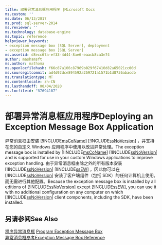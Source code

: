 ```yaml
---
title: 部署异常消息框应用程序 |Microsoft Docs
ms.custom: ''
ms.date: 06/13/2017
ms.prod: sql-server-2014
ms.reviewer: ''
ms.technology: database-engine
ms.topic: reference
helpviewer_keywords:
- exception message box [SQL Server], deployment
- exception message box [SQL Server]
ms.assetid: d8ecc67a-ef33-4d44-8ae6-eaacb8ca3e74
author: mashamsft
ms.author: mathoma
ms.openlocfilehash: f66c87a106c87969b029f67410d82a65021cc00d
ms.sourcegitcommit: ad4d92dce894592a259721a1571b1d8736abacdb
ms.translationtype: MT
ms.contentlocale: zh-CN
ms.lasthandoff: 08/04/2020
ms.locfileid: "87694107"
---
```

# <a name="deploying-an-exception-message-box-application"></a><span data-ttu-id="dbfd8-102">部署异常消息框应用程序</span><span class="sxs-lookup"><span data-stu-id="dbfd8-102">Deploying an Exception Message Box Application</span></span>
  <span data-ttu-id="dbfd8-103">异常消息框由安装 [!INCLUDE[msCoName](../../includes/msconame-md.md)] [!INCLUDE[ssNoVersion](../../includes/ssnoversion-md.md)] ，并支持在您的自定义 Windows 应用程序中使用以改进异常处理。</span><span class="sxs-lookup"><span data-stu-id="dbfd8-103">The exception message box is installed by [!INCLUDE[msCoName](../../includes/msconame-md.md)] [!INCLUDE[ssNoVersion](../../includes/ssnoversion-md.md)] and is supported for use in your custom Windows applications to improve exception handling.</span></span> <span data-ttu-id="dbfd8-104">由于异常消息框由除之外的所有版本安装 [!INCLUDE[ssNoVersion](../../includes/ssnoversion-md.md)] [!INCLUDE[ssEW](../../includes/ssew-md.md)] ，因此你可以在 [!INCLUDE[ssNoVersion](../../includes/ssnoversion-md.md)] 安装了客户端组件（包括 SDK）的任何计算机上使用，而无需进行其他配置。</span><span class="sxs-lookup"><span data-stu-id="dbfd8-104">Because the exception message box is installed by all editions of [!INCLUDE[ssNoVersion](../../includes/ssnoversion-md.md)] except [!INCLUDE[ssEW](../../includes/ssew-md.md)], you can use it with no additional configuration on any computer on which [!INCLUDE[ssNoVersion](../../includes/ssnoversion-md.md)] client components, including the SDK, have been installed.</span></span>  
  
## <a name="see-also"></a><span data-ttu-id="dbfd8-105">另请参阅</span><span class="sxs-lookup"><span data-stu-id="dbfd8-105">See Also</span></span>  
 <span data-ttu-id="dbfd8-106">[程序异常消息框](../../../2014/database-engine/dev-guide/program-exception-message-box.md) </span><span class="sxs-lookup"><span data-stu-id="dbfd8-106">[Program Exception Message Box](../../../2014/database-engine/dev-guide/program-exception-message-box.md) </span></span>  
 [<span data-ttu-id="dbfd8-107">异常消息框参考</span><span class="sxs-lookup"><span data-stu-id="dbfd8-107">Exception Message Box Reference</span></span>](../../../2014/database-engine/dev-guide/exception-message-box-reference.md)  
  
  
